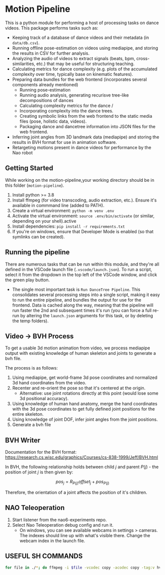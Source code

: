 # Motion Pipeline

This is a python module for performing a host of processing tasks on dance videos. This package performs tasks such as:

* Keeping track of a database of dance videos and their metadata (in `data/db.csv`).
* Running offline pose-estimation on videos using mediapipe, and storing the results in CSV for further analysis.
* Analyzing the audio of videos to extract signals (beats, bpm, cross-similarities, etc.) that may be useful for structuring teaching.
* Calculating metrics for dance complexity (e.g. plots of the accumulated complexity over time, typically base on kinematic features).
* Preparing data bundles for the web frontend (incorporates several components already mentioned)
  * Running pose-estimation
  * Running audio analysis, generating recurisve tree-like decompositions of dances
  * Calculating complexity metrics for the dance /
  * Incorporating complexity into the dance trees.
  * Creating symbolic links from the web frontend to the static media files (pose, holistic data, videos).
  * Packaging dance and dancetree information into JSON files for the web frontend.
* Inferring joint angles from 3D landmark data (mediapipe) and storing the results in BVH format for use in animation software.
* Retargeting motions present in dance videos for performance by the Nao robot

## Getting Started

While working on the motion-pipeline,your working directory should be in this folder (`motion-pipeline`).

1. Install python >= 3.8
1. Install ffmpeg (for video transcoding, audio extraction, etc.). Ensure it's available in commmand line (added to PATH).
1. Create a virtual environment: `python -m venv .env`
1. Activate the virtual environment: `source .env/bin/activate` (or similar, depending on your shell).active
1. Install dependencies: `pip install -r requirements.txt`
1. If you're on windows, ensure that Developer Mode is enabled (so that symlinks can be created).

## Running the pipeline

There are numerous tasks that can be run within this module, and they're all defined in the VSCode launch file (`.vscode/launch.json`). To run a script, select it from the dropdown in the top left of the VSCode window, and click the green play button.
* The single most important task is `Run DanceTree Pipeline`. This consolidates several processing steps into a single script, making it easy to run the entire pipeline, and bundles the output for use for the frontend. Data is cached along the way, meaning that the pipeline will run faster the 2nd and subsequent times it's run (you can force a full re-run by altering the `launch.json` arguments for this task, or by deleting the temp folders).

## Video -> BVH Process

To get a usable 3d motion animation from video, we process mediapipe output with existing knowledge of human skeleton and joints to generate a bvh file.

The process is as follows:
1. Using mediapipe, get world-frame 3d pose coordinates and normalized 3d hand coordinates from the video.
1. Recenter and re-orient the pose so that it's centered at the origin.
    * Alternative: use joint rotations directly at this point (would lose some 3d positional accuracy).
1. Using knowledge of human hand anatomy, merge the hand coordinates with the 3d pose coordinates to get fully defined joint positions for the entire skeleton. 
1. Using knowledge of joint DOF, infer joint angles from the joint positions.
1. Generate a bvh file

## BVH Writer

Documentation for the BVH format: <https://research.cs.wisc.edu/graphics/Courses/cs-838-1999/Jeff/BVH.html>

In BVH, the following relationship holds between child $j$ and parent $P(j)$ - the position of joint $j$ is then given by:

$$pos_j = R_{P(j)}offset_j + pos_{P(j)}$$

Therefore, the orientation of a joint affects the position of it's children.

## NAO Teleoperation

1. Start listener from the nao6-experiments repo.
1. Select Nao Teleoperation debug config and run it.
    * On windows, you can see available webcams in settings > cameras. The indexes should line up with what's visible there. Change the webcam index in the launch file.

## USEFUL SH COMMANDS

```sh
for file in ./*; do ffmpeg -i $file -vcodec copy -acodec copy -tag:v hvc1 ./redone/$file -y; done
```